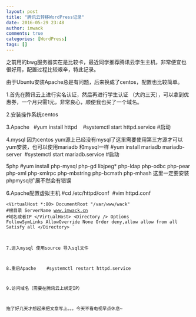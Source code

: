 ```yaml
---
layout: post
title: "腾讯云转移WordPress记录"
date: 2016-05-29 23:48
author: imwack
comments: true
categories: [WordPress]
tags: []
---
```

之前用的bwg服务器实在是比较卡，最近同学推荐腾讯云学生主机，非常便宜也很好用，配置过程比较艰辛，特此记录。

由于Ubuntu安装Apache总是有问题，后来换成了centos，配置也比较简单。

1.首先在腾讯云上进行实名认证，然后再进行学生认证 （大约三天），可以拿到优惠券，一个月只需1元，非常良心，顺便我也买了一个域名。

2.安装操作系统centos

3.Apache   #yum install httpd    #systemctl start httpd.service #启动

4.mysql 因为centos yum源上已经没有mysql了这里需要使用第三方源才可以yum安装，也可以使用mariadb 和mysql一样 #yum install mariadb mariadb-server  #systemctl start mariadb.service #启动

5php #yum install php-mysql php-gd libjpeg* php-ldap php-odbc php-pear php-xml php-xmlrpc php-mbstring php-bcmath php-mhash 这里一定要安装phpmysql扩展不然会有错误

6.Apache配置虚拟主机 #cd /etc/httpd/conf  #vim httpd.conf


<code class="">&lt;VirtualHost *:80&gt;
    DocumentRoot "/var/www/wack"   #根目录
    ServerName www.imwack.cn       #域名或者IP
    &lt;/VirtualHost&gt;
    &lt;Directory /&gt;
        Options FollowSymLinks
        AllowOverride None
        Order deny,allow
        allow from all
    Satisfy all
    &lt;/Directory&gt;
    `

7.进入mysql 使用source 导入sql文件

8.重启Apache    #systemctl restart httpd.service

9.访问域名（需要在腾讯云上绑定IP）

拖了好几天才想起来把文章写上。。。今天不看电视早点休息~
